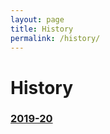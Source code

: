 ```yaml
---
layout: page
title: History
permalink: /history/
---
```


# History

### <a href="/history/2019-20">2019-20</a>

